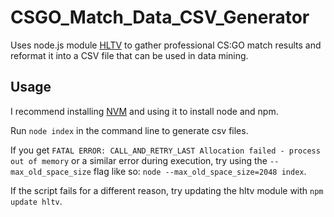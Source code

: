 # CSGO_Match_Data_CSV_Generator

Uses node.js module [HLTV](https://github.com/gigobyte/HLTV) to gather professional CS:GO match results and reformat it into a CSV file that can be used in data mining.

## Usage
I recommend installing [NVM](https://github.com/creationix/nvm) and using it to install node and npm.

Run `node index` in the command line to generate csv files. 

If you get `FATAL ERROR: CALL_AND_RETRY_LAST Allocation failed - process out of memory` or a similar error during execution, try using the `--max_old_space_size` flag like so: `node --max_old_space_size=2048 index`.

If the script fails for a different reason, try updating the hltv module with `npm update hltv`.
